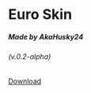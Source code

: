 # Euro Skin
##### Made by AkaHusky24
###### (v.0.2-alpha)
[Download](https://github.com/AkaHusky24/Euro-Skin-osu/releases/tag/0.2-alpha)
